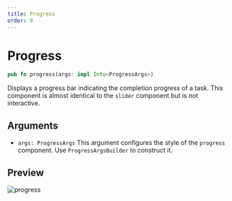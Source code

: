 ```yaml
---
title: Progress
order: 9
---
```


# Progress

```rust
pub fn progress(args: impl Into<ProgressArgs>)
```

Displays a progress bar indicating the completion progress of a task. This component is almost identical to the `slider` component but is not interactive.

## Arguments

- `args: ProgressArgs`
  This argument configures the style of the `progress` component. Use `ProgressArgsBuilder` to construct it.

## Preview

![progress](/progress_example.png)

